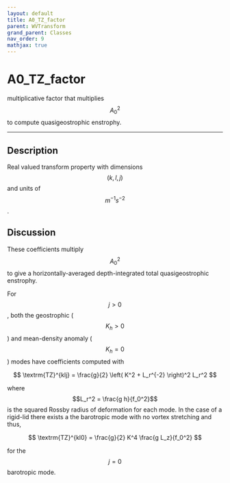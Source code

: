 ```yaml
---
layout: default
title: A0_TZ_factor
parent: WVTransform
grand_parent: Classes
nav_order: 9
mathjax: true
---
```


#  A0_TZ_factor

multiplicative factor that multiplies $$A_0^2$$ to compute quasigeostrophic enstrophy.


---

## Description
Real valued transform property with dimensions $$(k,l,j)$$ and units of $$m^{-1} s^{-2}$$.

## Discussion

These coefficients multiply $$A_0^2$$ to give a horizontally-averaged depth-integrated total quasigeostrophic enstrophy.

For $$j>0$$, both the geostrophic ($$K_h>0$$) and mean-density anomaly ($$K_h=0$$) modes have coefficients computed with

$$
\textrm{TZ}^{klj} = \frac{g}{2} \left( K^2 + L_r^{-2} \right)^2 L_r^2 
$$ 

where $$L_r^2 = \frac{g h}{f_0^2}$$ is the squared Rossby radius of deformation for each mode. In the case of a rigid-lid there exists a the barotropic mode with no vortex stretching and thus, 

$$
\textrm{TZ}^{kl0} = \frac{g}{2} K^4 \frac{g L_z}{f_0^2}
$$ 

for the $$j=0$$ barotropic mode.

